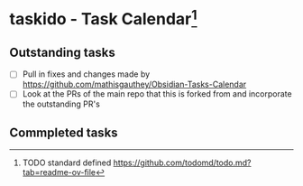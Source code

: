 # taskido - Task Calendar[^1]

## Outstanding tasks
- [ ] Pull in fixes and changes made by https://github.com/mathisgauthey/Obsidian-Tasks-Calendar
- [ ] Look at the PRs of the main repo that this is forked from and incorporate the outstanding PR's

## Commpleted tasks

[^1]: TODO standard defined https://github.com/todomd/todo.md?tab=readme-ov-file